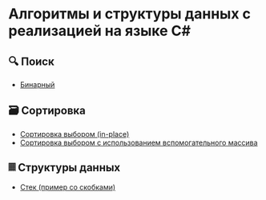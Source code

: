 # Алгоритмы и структуры данных с реализацией на языке C#

## 🔍 Поиск
* [Бинарный](https://github.com/asceza/AlgorithmsAndDataStructures/tree/master/BinarySearch)

## 🗃️ Сортировка
* [Сортировка выбором (in-place)](https://github.com/asceza/AlgorithmsAndDataStructures/tree/master/SelectionSort)
* [Сортировка выбором с использованием вспомогательного массива](https://github.com/asceza/AlgorithmsAndDataStructures/tree/master/SelectionSortWithSecondArray)

## 𝄜 Структуры данных
* [Стек (пример со скобками)](https://github.com/asceza/AlgorithmsAndDataStructures/tree/master/Stack_BracketExample)
